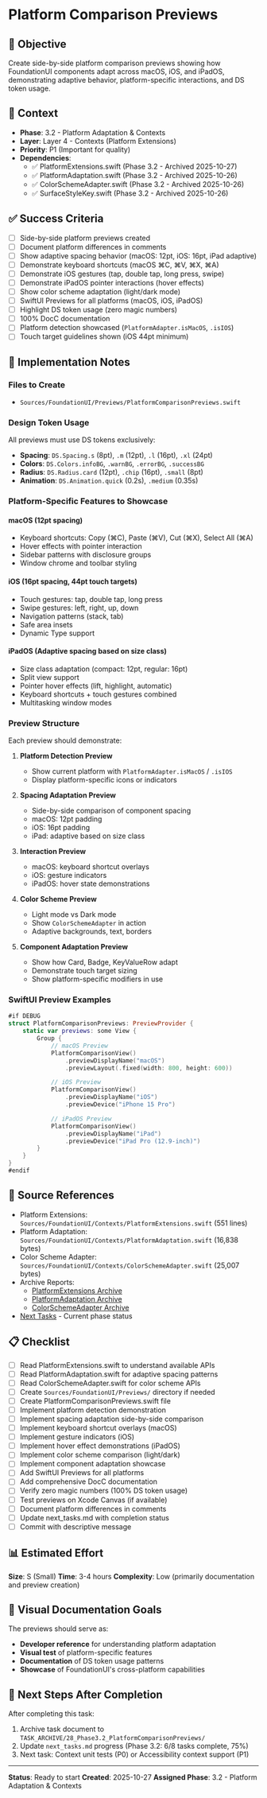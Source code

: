 # Platform Comparison Previews

## 🎯 Objective

Create side-by-side platform comparison previews showing how FoundationUI components adapt across macOS, iOS, and iPadOS, demonstrating adaptive behavior, platform-specific interactions, and DS token usage.

## 🧩 Context

- **Phase**: 3.2 - Platform Adaptation & Contexts
- **Layer**: Layer 4 - Contexts (Platform Extensions)
- **Priority**: P1 (Important for quality)
- **Dependencies**:
  - ✅ PlatformExtensions.swift (Phase 3.2 - Archived 2025-10-27)
  - ✅ PlatformAdaptation.swift (Phase 3.2 - Archived 2025-10-26)
  - ✅ ColorSchemeAdapter.swift (Phase 3.2 - Archived 2025-10-26)
  - ✅ SurfaceStyleKey.swift (Phase 3.2 - Archived 2025-10-26)

## ✅ Success Criteria

- [ ] Side-by-side platform previews created
- [ ] Document platform differences in comments
- [ ] Show adaptive spacing behavior (macOS: 12pt, iOS: 16pt, iPad adaptive)
- [ ] Demonstrate keyboard shortcuts (macOS ⌘C, ⌘V, ⌘X, ⌘A)
- [ ] Demonstrate iOS gestures (tap, double tap, long press, swipe)
- [ ] Demonstrate iPadOS pointer interactions (hover effects)
- [ ] Show color scheme adaptation (light/dark mode)
- [ ] SwiftUI Previews for all platforms (macOS, iOS, iPadOS)
- [ ] Highlight DS token usage (zero magic numbers)
- [ ] 100% DocC documentation
- [ ] Platform detection showcased (`PlatformAdapter.isMacOS`, `.isIOS`)
- [ ] Touch target guidelines shown (iOS 44pt minimum)

## 🔧 Implementation Notes

### Files to Create

- `Sources/FoundationUI/Previews/PlatformComparisonPreviews.swift`

### Design Token Usage

All previews must use DS tokens exclusively:
- **Spacing**: `DS.Spacing.s` (8pt), `.m` (12pt), `.l` (16pt), `.xl` (24pt)
- **Colors**: `DS.Colors.infoBG`, `.warnBG`, `.errorBG`, `.successBG`
- **Radius**: `DS.Radius.card` (12pt), `.chip` (16pt), `.small` (8pt)
- **Animation**: `DS.Animation.quick` (0.2s), `.medium` (0.35s)

### Platform-Specific Features to Showcase

#### macOS (12pt spacing)
- Keyboard shortcuts: Copy (⌘C), Paste (⌘V), Cut (⌘X), Select All (⌘A)
- Hover effects with pointer interaction
- Sidebar patterns with disclosure groups
- Window chrome and toolbar styling

#### iOS (16pt spacing, 44pt touch targets)
- Touch gestures: tap, double tap, long press
- Swipe gestures: left, right, up, down
- Navigation patterns (stack, tab)
- Safe area insets
- Dynamic Type support

#### iPadOS (Adaptive spacing based on size class)
- Size class adaptation (compact: 12pt, regular: 16pt)
- Split view support
- Pointer hover effects (lift, highlight, automatic)
- Keyboard shortcuts + touch gestures combined
- Multitasking window modes

### Preview Structure

Each preview should demonstrate:

1. **Platform Detection Preview**
   - Show current platform with `PlatformAdapter.isMacOS` / `.isIOS`
   - Display platform-specific icons or indicators

2. **Spacing Adaptation Preview**
   - Side-by-side comparison of component spacing
   - macOS: 12pt padding
   - iOS: 16pt padding
   - iPad: adaptive based on size class

3. **Interaction Preview**
   - macOS: keyboard shortcut overlays
   - iOS: gesture indicators
   - iPadOS: hover state demonstrations

4. **Color Scheme Preview**
   - Light mode vs Dark mode
   - Show `ColorSchemeAdapter` in action
   - Adaptive backgrounds, text, borders

5. **Component Adaptation Preview**
   - Show how Card, Badge, KeyValueRow adapt
   - Demonstrate touch target sizing
   - Show platform-specific modifiers in use

### SwiftUI Preview Examples

```swift
#if DEBUG
struct PlatformComparisonPreviews: PreviewProvider {
    static var previews: some View {
        Group {
            // macOS Preview
            PlatformComparisonView()
                .previewDisplayName("macOS")
                .previewLayout(.fixed(width: 800, height: 600))

            // iOS Preview
            PlatformComparisonView()
                .previewDisplayName("iOS")
                .previewDevice("iPhone 15 Pro")

            // iPadOS Preview
            PlatformComparisonView()
                .previewDisplayName("iPad")
                .previewDevice("iPad Pro (12.9-inch)")
        }
    }
}
#endif
```

## 🧠 Source References

- Platform Extensions: `Sources/FoundationUI/Contexts/PlatformExtensions.swift` (551 lines)
- Platform Adaptation: `Sources/FoundationUI/Contexts/PlatformAdaptation.swift` (16,838 bytes)
- Color Scheme Adapter: `Sources/FoundationUI/Contexts/ColorSchemeAdapter.swift` (25,007 bytes)
- Archive Reports:
  - [PlatformExtensions Archive](../TASK_ARCHIVE/27_Phase3.2_PlatformExtensions/)
  - [PlatformAdaptation Archive](../TASK_ARCHIVE/23_Phase3.2_PlatformAdaptation/)
  - [ColorSchemeAdapter Archive](../TASK_ARCHIVE/24_Phase3.2_ColorSchemeAdapter/)
- [Next Tasks](./next_tasks.md) - Current phase status

## 📋 Checklist

- [ ] Read PlatformExtensions.swift to understand available APIs
- [ ] Read PlatformAdaptation.swift for adaptive spacing patterns
- [ ] Read ColorSchemeAdapter.swift for color scheme APIs
- [ ] Create `Sources/FoundationUI/Previews/` directory if needed
- [ ] Create PlatformComparisonPreviews.swift file
- [ ] Implement platform detection demonstration
- [ ] Implement spacing adaptation side-by-side comparison
- [ ] Implement keyboard shortcut overlays (macOS)
- [ ] Implement gesture indicators (iOS)
- [ ] Implement hover effect demonstrations (iPadOS)
- [ ] Implement color scheme comparison (light/dark)
- [ ] Implement component adaptation showcase
- [ ] Add SwiftUI Previews for all platforms
- [ ] Add comprehensive DocC documentation
- [ ] Verify zero magic numbers (100% DS token usage)
- [ ] Test previews on Xcode Canvas (if available)
- [ ] Document platform differences in comments
- [ ] Update next_tasks.md with completion status
- [ ] Commit with descriptive message

## 📊 Estimated Effort

**Size**: S (Small)
**Time**: 3-4 hours
**Complexity**: Low (primarily documentation and preview creation)

## 🎨 Visual Documentation Goals

The previews should serve as:
- **Developer reference** for understanding platform adaptation
- **Visual test** of platform-specific features
- **Documentation** of DS token usage patterns
- **Showcase** of FoundationUI's cross-platform capabilities

## 🚀 Next Steps After Completion

After completing this task:
1. Archive task document to `TASK_ARCHIVE/28_Phase3.2_PlatformComparisonPreviews/`
2. Update `next_tasks.md` progress (Phase 3.2: 6/8 tasks complete, 75%)
3. Next task: Context unit tests (P0) or Accessibility context support (P1)

---

**Status**: Ready to start
**Created**: 2025-10-27
**Assigned Phase**: 3.2 - Platform Adaptation & Contexts
